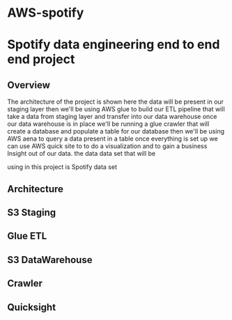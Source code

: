 # AWS-spotify
# Spotify data engineering end to end end project
## Overview
The architecture of the project is shown here the data will be present in our staging layer then we'll be using
AWS glue to build our ETL pipeline that will take a data from staging layer and
transfer into our data warehouse once our data warehouse is in
place we'll be running a glue crawler that will create a database and populate
a table for our database then we'll be using AWS aena to
query a data present in a table once everything is set up we can
use AWS quick site to to do a visualization and to gain a business
Insight out of our data.
the data data set that will be

using in this project is Spotify data set
## Architecture
## S3 Staging
## Glue ETL
## S3 DataWarehouse
## Crawler
## Quicksight
